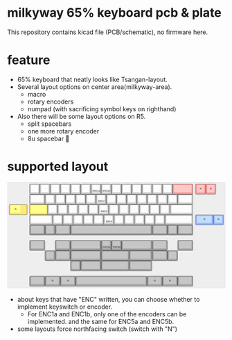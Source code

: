 # milkyway 65% keyboard pcb & plate
This repository contains kicad file (PCB/schematic), no firmware here.

# feature
- 65% keyboard that neatly looks like Tsangan-layout.
- Several layout options on center area(milkyway-area).
    - macro
    - rotary encoders
    - numpad (with sacrificing symbol keys on righthand)
- Also there will be some layout options on R5.
    - split spacebars
    - one more rotary encoder
    - 8u spacebar 🤔

# supported layout
![layout](/images/layout.png)
- about keys that have "ENC" written, you can choose whether to implement keyswitch or encoder.
    - For ENC1a and ENC1b, only one of the encoders can be implemented. and the same for ENC5a and ENC5b.
- some layouts force northfacing switch (switch with "N")
